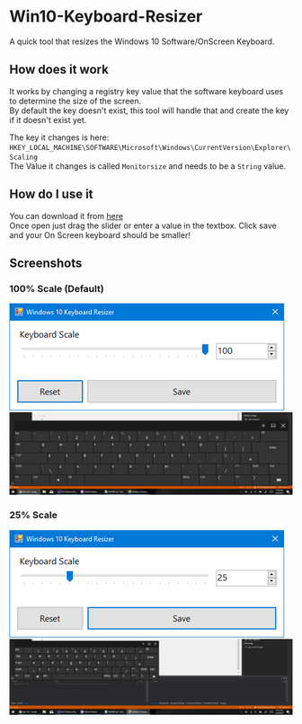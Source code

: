 # Win10-Keyboard-Resizer
A quick tool that resizes the Windows 10 Software/OnScreen Keyboard.  

## How does it work
It works by changing a registry key value that the software keyboard uses to determine the size of the screen.  
By default the key doesn't exist, this tool will handle that and create the key if it doesn't exist yet.  
  
	
The key it changes is here:
`HKEY_LOCAL_MACHINE\SOFTWARE\Microsoft\Windows\CurrentVersion\Explorer\Scaling`  
The Value it changes is called `Monitorsize` and needs to be a `String` value.  
  
## How do I use it  
You can download it from [here]()  
Once open just drag the slider or enter a value in the textbox. Click save and your On Screen keyboard should be smaller!
  
## Screenshots  
### 100% Scale (Default)
![App Screenshot 1](/docs/images/app1.PNG?raw=true "App Screenshot 1")  
![Keyboard Screenshot 1](/docs/images/keyboard1.PNG?raw=true "Keyboard Screenshot 1")  
### 25% Scale  
![App Screenshot 2](/docs/images/app2.PNG?raw=true "App Screenshot 2")  
![Keyboard Screenshot 2](/docs/images/keyboard2.PNG?raw=true "Keyboard Screenshot 2")